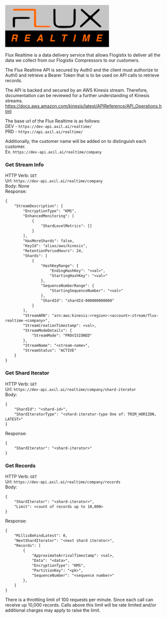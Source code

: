 ![Flux Realtime](./assets/images/FluxRealtime.png)

Flux Realtime is a data delivery service that allows Flogistix 
to deliver all the data we collect from our Flogistix Compressors
to our customers.  

The Flux Realtime API is secured by Auth0 and the client must authorize
to Auth0 and retrieve a Bearer Token that is to be used on API calls
to retrieve records.

The API is backed and secured by an AWS Kinesis stream. Therefore, 
documentation can be reviewed for a further understanding of Kinesis
streams.  
https://docs.aws.amazon.com/kinesis/latest/APIReference/API_Operations.html

The base url of the Flux Realtime is as follows:    
DEV - `https://dev-api.axil.ai/realtime/`    
PRD - `https://api.axil.ai/realtime/`  

Additionally, the customer name will be added on to distinguish each
customer.  
Ex. `https://dev-api.axil.ai/realtime/company`

### Get Stream Info  
HTTP Verb: `GET`  
Url: `https://dev-api.axil.ai/realtime/company`  
Body: None  
Response:
```
{
	"StreamDescription": {
		"EncryptionType": "KMS",
		"EnhancedMonitoring": [
			{
				"ShardLevelMetrics": []
			}
		],
		"HasMoreShards": false,
		"KeyId": "alias/aws/kinesis",
		"RetentionPeriodHours": 24,
		"Shards": [
			{
				"HashKeyRange": {
					"EndingHashKey": "<val>",
					"StartingHashKey": "<val>"
				},
				"SequenceNumberRange": {
					"StartingSequenceNumber": "<val>"
				},
				"ShardId": "shardId-000000000000"
			}
		],
		"StreamARN": "arn:aws:kinesis:<region>:<account>:stream/flux-realtime-<company>",
		"StreamCreationTimestamp": <val>,
		"StreamModeDetails": {
			"StreamMode": "PROVISIONED"
		},
		"StreamName": "<stream-name>",
		"StreamStatus": "ACTIVE"
	}
}
```
### Get Shard Iterator  
HTTP Verb: `GET`  
Url: `https://dev-api.axil.ai/realtime/company/shard-iterator`  
Body:  
```
{
	"ShardId": "<shard-id>",
	"ShardIteratorType": "<shard-iterator-type One of: TRIM_HORIZON, LATEST>"
}
```
Response:  
```
{
	"ShardIterator": "<shard-iterator>"
}
```

### Get Records  
HTTP Verb: `GET`  
Url: `https://dev-api.axil.ai/realtime/company/records`  
Body:  
```
{
	"ShardIterator": "<shard-iterator>",
	"Limit": <count of records up to 10,000>
}
```
Response:  
```
{
	"MillisBehindLatest": 0,
	"NextShardIterator": "<next shard iterator>",
	"Records": [
		{
			"ApproximateArrivalTimestamp": <val>,
			"Data": "<data>",
			"EncryptionType": "KMS",
			"PartitionKey": "<pk>",
			"SequenceNumber": "<sequence number>"
		},
	]
}
```

There is a throttling limit of 100 requests per minute. Since each 
call can receive up 10,000 records. Calls above this limit will be rate
limited and/or additional charges may apply to raise the limit.